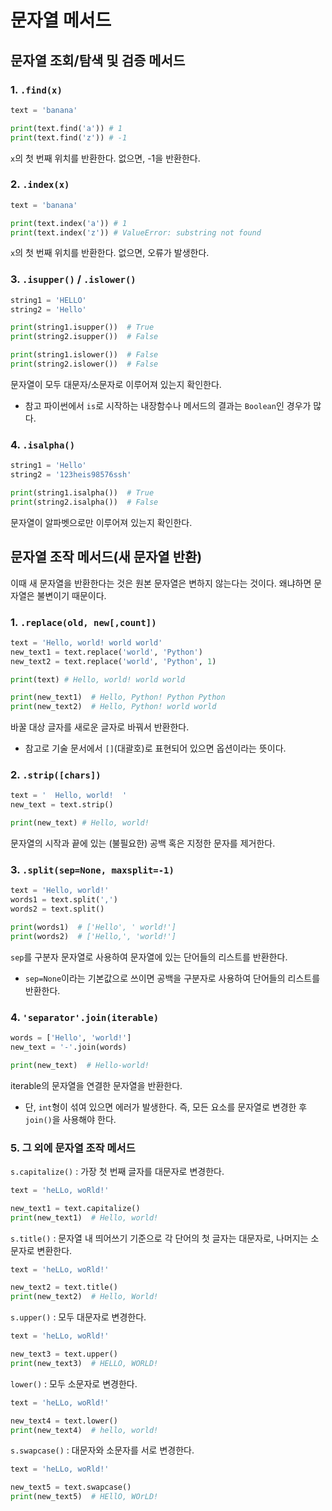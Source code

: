 # 문자열 메서드

## 문자열 조회/탐색 및 검증 메서드
### 1. `.find(x)`
```python
text = 'banana'

print(text.find('a')) # 1
print(text.find('z')) # -1
```
`x`의 첫 번째 위치를 반환한다. 없으면, -1을 반환한다.

### 2. `.index(x)`
```python
text = 'banana'

print(text.index('a')) # 1
print(text.index('z')) # ValueError: substring not found
```
`x`의 첫 번째 위치를 반환한다. 없으면, 오류가 발생한다.

### 3. `.isupper()` / `.islower()`
```python
string1 = 'HELLO'
string2 = 'Hello'

print(string1.isupper())  # True
print(string2.isupper())  # False

print(string1.islower())  # False
print(string2.islower())  # False
```
문자열이 모두 대문자/소문자로 이루어져 있는지 확인한다.
- 참고 파이썬에서 `is`로 시작하는 내장함수나 메서드의 결과는 `Boolean`인 경우가 많다.

### 4. `.isalpha()`
```python
string1 = 'Hello'
string2 = '123heis98576ssh'

print(string1.isalpha())  # True
print(string2.isalpha())  # False
```
문자열이 알파벳으로만 이루어져 있는지 확인한다.

## 문자열 조작 메서드(새 문자열 반환)
이때 새 문자열을 반환한다는 것은 원본 문자열은 변하지 않는다는 것이다. 왜냐하면 문자열은 불변이기 때문이다.

### 1. `.replace(old, new[,count])`
```python
text = 'Hello, world! world world'
new_text1 = text.replace('world', 'Python')
new_text2 = text.replace('world', 'Python', 1)

print(text) # Hello, world! world world

print(new_text1)  # Hello, Python! Python Python
print(new_text2)  # Hello, Python! world world
```
바꿀 대상 글자를 새로운 글자로 바꿔서 반환한다.
- 참고로 기술 문서에서 `[]`(대괄호)로 표현되어 있으면 옵션이라는 뜻이다.

### 2. `.strip([chars])`
```python
text = '  Hello, world!  '
new_text = text.strip()

print(new_text) # Hello, world!
```
문자열의 시작과 끝에 있는 (불필요한) 공백 혹은 지정한 문자를 제거한다.

### 3. `.split(sep=None, maxsplit=-1)`
```python
text = 'Hello, world!'
words1 = text.split(',')
words2 = text.split()

print(words1)  # ['Hello', ' world!']
print(words2)  # ['Hello,', 'world!']
```
`sep`를 구분자 문자열로 사용하여 문자열에 있는 단어들의 리스트를 반환한다.
- `sep=None`이라는 기본값으로 쓰이면 공백을 구분자로 사용하여 단어들의 리스트를 반환한다. 

### 4. `'separator'.join(iterable)`
```python
words = ['Hello', 'world!']
new_text = '-'.join(words)

print(new_text)  # Hello-world!
```
iterable의 문자열을 연결한 문자열을 반환한다.
- 단, `int`형이 섞여 있으면 에러가 발생한다. 즉, 모든 요소를 문자열로 변경한 후 `join()`을 사용해야 한다.

### 5. 그 외에 문자열 조작 메서드
`s.capitalize()` : 가장 첫 번째 글자를 대문자로 변경한다.
```python
text = 'heLLo, woRld!'

new_text1 = text.capitalize()
print(new_text1)  # Hello, world!
```
`s.title()` : 문자열 내 띄어쓰기 기준으로 각 단어의 첫 글자는 대문자로, 나머지는 소문자로 변환한다.
```python
text = 'heLLo, woRld!'

new_text2 = text.title()
print(new_text2)  # Hello, World!
```
`s.upper()` : 모두 대문자로 변경한다.
```python
text = 'heLLo, woRld!'

new_text3 = text.upper()
print(new_text3)  # HELLO, WORLD!
```
`lower()` : 모두 소문자로 변경한다.
```python
text = 'heLLo, woRld!'

new_text4 = text.lower()
print(new_text4)  # hello, world!
```
`s.swapcase()` : 대문자와 소문자를 서로 변경한다.
```python
text = 'heLLo, woRld!'

new_text5 = text.swapcase()
print(new_text5)  # HEllO, WOrLD!
```
